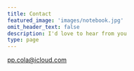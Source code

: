 ```yaml
---
title: Contact
featured_image: 'images/notebook.jpg'
omit_header_text: false
description: I'd love to hear from you
type: page
---
```


pp.cola@icloud.com
